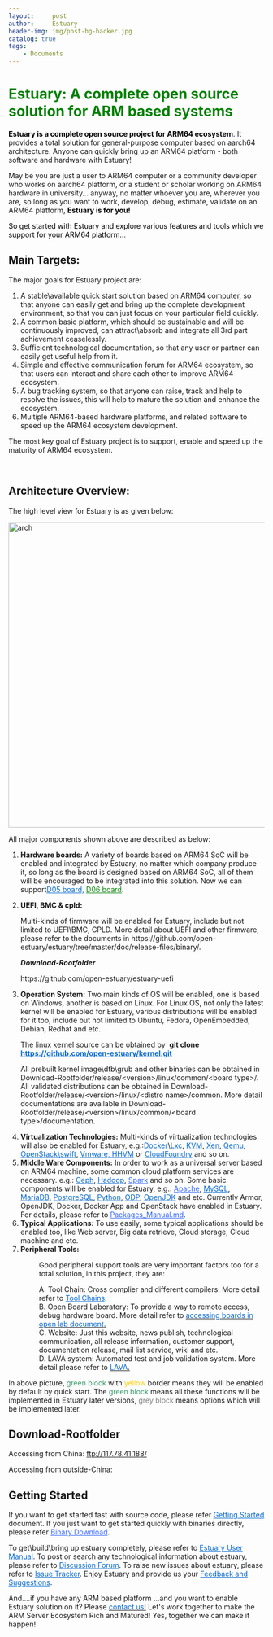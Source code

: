 ```yaml
---
layout:     post
author:     Estuary
header-img: img/post-bg-hacker.jpg
catalog: true
tags:
    - Documents
---
```


<h1><span style="color: #008000;"><strong>Estuary: A complete open source solution for ARM based systems<a href="">
</a></strong></span></h1>
<span style="color: #0000ff;"><span style="color: #000000;"><strong>Estuary is a complete open source project for ARM64 ecosystem</strong></span>.</span> It provides a total solution for general-purpose computer based on aarch64 architecture. Anyone can quickly bring up an ARM64 platform - both software and hardware with Estuary!

May be you are just a user to ARM64 computer or a community developer who works on aarch64 platform, or a student or scholar working on ARM64 hardware in university… anyway, no matter whoever you are, wherever you are, so long as you want to work, develop, debug, estimate, validate on an ARM64 platform, <span style="color: #000000;"><strong>Estuary is for you!</strong></span>

<span style="color: #000000;">So get started with Estuary and explore various features and tools which we support for your ARM64 platform</span>...
<h2>Main Targets:</h2>
<p class="disqus">The major goals for Estuary project are:</p>

<ol class="disqus">
    <li>A stable\available quick start solution based on ARM64 computer, so that anyone can easily get and bring up the complete development environment, so that you can just focus on your particular field quickly.</li>
	<li>A common basic platform, which should be sustainable and will be continuously improved, can attract\absorb and integrate all 3rd part achievement ceaselessly.</li>
	<li>Sufficient technological documentation, so that any user or partner can easily get useful help from it.</li>
	<li>Simple and effective communication forum for ARM64 ecosystem, so that users can interact and share each other to improve ARM64 ecosystem.</li>
	<li>A bug tracking system, so that anyone can raise, track and help to resolve the issues, this will help to mature the solution and enhance the ecosystem.</li>
	<li>Multiple ARM64-based hardware platforms, and related software to speed up the ARM64 ecosystem development.</li>
</ol>
The most key goal of Estuary project is to support, enable and speed up the maturity of ARM64 ecosystem.

&nbsp;
<h2>Architecture Overview:</h2>
<p class="disqus">The high level view for Estuary is as given below:</p>
<p class="disqus"><img class="aligncenter size-large wp-image-1562" src="https://raw.githubusercontent.com/open-estuary/open-estuary.github.io/master/img/arch1-1024x600.png" alt="arch" width="1024" height="600" /></p>

<div class="fluidbox-wrap">All major components shown above are described as below:</div>
<div class="fluidbox-wrap">
<ol class="disqus">
	<li>
<p class="disqus"><strong>Hardware boards:</strong>
A variety of boards based on ARM64 SoC will be enabled and integrated by Estuary, no matter which company produce it, so long as the board is designed based on ARM64 SoC, all of them will be encouraged to be integrated into this solution. Now we can support<a style="color: #0066cc;" href="https://open-estuary.github.io/2016/08/30/d05-board/">D05 board,</a><span style="color: #008000;"> <a style="color: #008000;" href="https://open-estuary.github.io/2018/07/25/d06-board/">D06 board</a></span>.</p>
</li>
	<li>
<p class="disqus"><strong>UEFI, BMC &amp; cpld:</strong></p>
Multi-kinds of firmware will be enabled for Estuary, include but not limited to UEFI\BMC, CPLD.
More detail about UEFI and other firmware, please refer to the documents in https://github.com/open-estuary/estuary/tree/master/doc/release-files/binary/.
<p id="tips"><em><strong>Download-Rootfolder</strong></em></p>
https://github.com/open-estuary/estuary-uefi</li>
	<li>
<p class="disqus"><strong>Operation System:</strong>
Two main kinds of OS will be enabled, one is based on Windows, another is based on Linux. For Linux OS, not only the latest kernel will be enabled for Estuary, various distributions will be enabled for it too, include but not limited to Ubuntu, Fedora, OpenEmbedded, Debian, Redhat and etc.</p>
<p class="disqus">The linux kernel source can be obtained by  <strong>git clone <span style="color: #0066cc;"><a style="color: #0066cc;" href="https://github.com/open-estuary/kernel" target="_blank">https://github.com/open-estuary/kernel.git</a></span></strong></p>
<p class="disqus">All prebuilt kernel image\dtb\grub and other binaries can be obtained in Download-Rootfolder/release/&lt;version&gt;/linux/common/&lt;board type&gt;/.
All validated distributions can be obtained in Download-Rootfolder/release/&lt;version&gt;/linux/&lt;distro name&gt;/common.
More detail documentations are available in Download-Rootfolder/release/&lt;version&gt;/linux/common/&lt;board type&gt;/documentation.</p>
</li>
	<li><strong>Virtualization Technologies:</strong>
Multi-kinds of virtualization technologies will also be enabled for Estuary, e.g.:<span style="color: #0066cc;"><a style="color: #0066cc;" href="https://www.docker.com/" target="_blank" rel="external">Docker</a></span>\<span style="color: #0066cc;"><a style="color: #0066cc;" href="https://linuxcontainers.org/" target="_blank" rel="external">Lxc</a></span>, <span style="color: #0066cc;"><a style="color: #0066cc;" href="http://www.linux-kvm.org/page/Main_Page" target="_blank" rel="external">KVM</a></span>, <span style="color: #0066cc;"><a style="color: #0066cc;" href="http://www.xenproject.org/" target="_blank" rel="external">Xen</a></span>, <span style="color: #0066cc;"><a style="color: #0066cc;" href="http://wiki.qemu.org/Main_Page" target="_blank" rel="external">Qemu</a></span>, <span style="color: #0066cc;"><a style="color: #0066cc;" href="https://www.openstack.org/" target="_blank" rel="external">OpenStack\swift</a></span>, <span style="color: #0066cc;"><a style="color: #0066cc;" href="http://www.vmware.com/" target="_blank" rel="external">Vmware, HHVM</a></span> or <span style="color: #0066cc;"><a style="color: #0066cc;" href="https://www.cloudfoundry.org/" target="_blank" rel="external">CloudFoundry</a></span> and so on.</li>
	<li><strong>Middle Ware Components:</strong>
In order to work as a universal server based on ARM64 machine, some common cloud platform services are necessary. e.g.: <span style="color: #0066cc;"><a style="color: #0066cc;" href="http://ceph.com/" target="_blank" rel="external">Ceph</a></span>, <span style="color: #0066cc;"><a style="color: #0066cc;" href="https://hadoop.apache.org/" target="_blank" rel="external">Hadoop</a></span>, <span style="color: #3366ff;"><a style="color: #3366ff;" href="http://spark.apache.org/">Spark</a></span> and so on. Some basic components will be enabled for Estuary, e.g.: <span style="color: #3366ff;"><a style="color: #3366ff;" href="http://httpd.apache.org/" target="_blank" rel="external">Apache</a></span>, <span style="color: #0066cc;"><a style="color: #0066cc;" href="https://www.mysql.com/" target="_blank" rel="external">MySQL</a></span>, <span style="color: #0066cc;"><a style="color: #0066cc;" href="https://mariadb.org/" target="_blank" rel="external">MariaDB</a></span>, <span style="color: #0066cc;"><a style="color: #0066cc;" href="http://www.postgresql.org/" target="_blank" rel="external">PostgreSQL</a></span>, <span style="color: #0066cc;"><a style="color: #0066cc;" href="https://www.python.org/" target="_blank" rel="external">Python</a></span>, <span style="color: #0066cc;"><a style="color: #0066cc;" href="http://www.opendataplane.org/" target="_blank" rel="external">ODP</a></span>, <span style="color: #0066cc;"><a style="color: #0066cc;" href="http://openjdk.java.net/" target="_blank" rel="external">OpenJDK</a></span> and etc. Currently Armor, OpenJDK, Docker, Docker App and OpenStack have enabled in Estuary. For details, please refer to <span style="color: #3366ff;"><a style="color: #3366ff;" href="https://github.com/open-estuary/estuary/blob/master/doc/Packages_Manual.md">Packages_Manual.md</a></span>.</li>
	<li><strong>Typical Applications:</strong>
To use easily, some typical applications should be enabled too, like Web server, Big data retrieve, Cloud storage, Cloud machine and etc.</li>
	<li><strong>Peripheral Tools:</strong></li>
</ol>
<p style="padding-left: 60px;">Good peripheral support tools are very important factors too for a total solution, in this project, they are:</p>
<p style="padding-left: 60px;">A. Tool Chain: Cross complier and different compilers. More detail refer to <span style="color: #0066cc;"><a style="color: #0066cc;" href="http://releases.linaro.org/components/toolchain/" target="_blank" rel="external">Tool Chains</a></span>.<br>B. Open Board Laboratory: To provide a way to remote access, debug hardware board. More detail refer to <a href="https://open-estuary.github.io/2015/08/21/accessing-boards-in-open-lab/"><span style="color: #0066cc;">accessing boards in open lab document</span>.</a><br>C. Website: Just this website, news publish, technological communication, all release information, customer support, documentation release, mail list service, wiki and etc.<br>D. LAVA system: Automated test and job validation system. More detail please refer to <a href="http://114.119.4.74:800/" target="_blank"><span style="color: #0066cc;">LAVA</span>.</a></p>

</div>
<p class="disqus">In above picture, <span style="color: #339966;">green block</span> with <span style="color: #ffcc00;">yellow</span> border means they will be enabled by default by quick start. The <span style="color: #339966;">green block</span> means all these functions will be implemented in Estuary later versions, <span style="color: #808080;">grey block</span> means options which will be implemented later.</p>

<h2 id="tips">Download-Rootfolder</h2>
Accessing from China: <a href="ftp://117.78.41.188/">ftp://117.78.41.188/</a>

Accessing from outside-China:
<h2 class="disqus">Getting Started</h2>
If you want to get started fast with source code, please refer <span style="color: #0066cc;"><a style="color: #0066cc;" href="https://open-estuary.github.io/2015/09/08/getting-started/" target="_blank">Getting Started</a></span> document.
If you just want to get started quickly with binaries directly, please refer <span style="color: #3366ff;"><a style="color: #3366ff;" href="http://open-estuary.github.io/2015/11/16/binary-download/">Binary Download</a></span>.
<p class="disqus">To get\build\bring up estuary completely, please refer to <span style="color: #0066cc;"><a style="color: #0066cc;" href="https://open-estuary.github.io/2015/08/24/estuary-user-manual/">Estuary User Manual</a></span>.
To post or search any technological information about estuary, please refer to <span style="color: #0066cc;"><a style="color: #0066cc;" href="http://open-estuary.org/forums/" target="_blank">Discussion Forum</a></span>.
To raise new issues about estuary, please refer to <span style="color: #0066cc;"><a style="color: #0066cc;" href="http://open-estuary.org/issue-tracker/">Issue Tracker</a></span>.
Enjoy Estuary and provide us your <span style="color: #0066cc;"><a style="color: #0066cc;" href="http://open-estuary.org/contact-us/" target="_blank">Feedback and Suggestions</a></span>.</p>
<p class="disqus">And....if you have any ARM based platform ...and you want to enable Estuary solution on it?
Please <a href="http://open-estuary.org/contact-us/" target="_blank"><span style="color: #0066cc;">contact us</span>!</a> Let's work together to make the ARM Server Ecosystem Rich and Matured!
Yes, together we can make it happen!</p>
